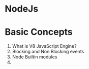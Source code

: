 # NodeJs
<h1>Basic Concepts</h1>
<ol>
    <li>What is V8 JavaScript Engine?</li>
    <li>Blocking and Non Blocking events</li>
    <li>Node Builtin modules</li>
    <li></li>
</ol>